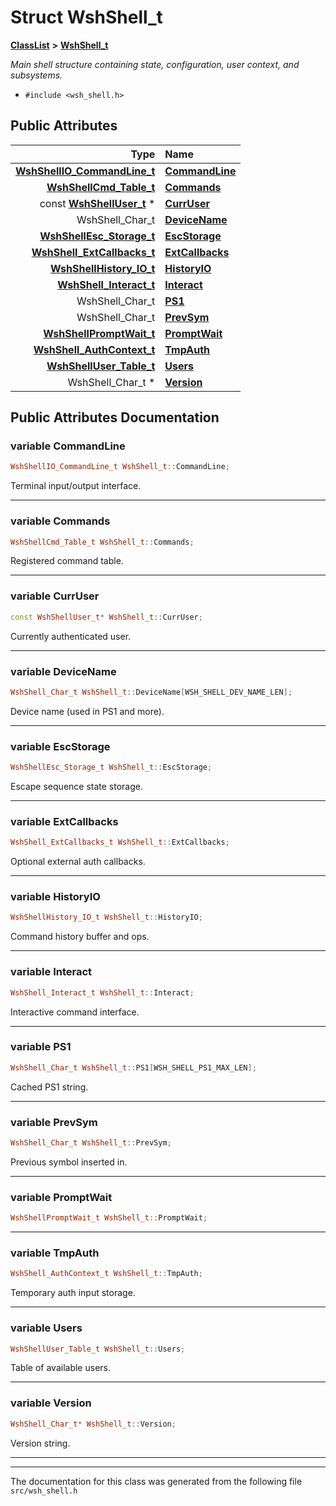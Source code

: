 

# Struct WshShell\_t



[**ClassList**](annotated.md) **>** [**WshShell\_t**](structWshShell__t.md)



_Main shell structure containing state, configuration, user context, and subsystems._ 

* `#include <wsh_shell.h>`





















## Public Attributes

| Type | Name |
| ---: | :--- |
|  [**WshShellIO\_CommandLine\_t**](structWshShellIO__CommandLine__t.md) | [**CommandLine**](#variable-commandline)  <br> |
|  [**WshShellCmd\_Table\_t**](structWshShellCmd__Table__t.md) | [**Commands**](#variable-commands)  <br> |
|  const [**WshShellUser\_t**](structWshShellUser__t.md) \* | [**CurrUser**](#variable-curruser)  <br> |
|  WshShell\_Char\_t | [**DeviceName**](#variable-devicename)  <br> |
|  [**WshShellEsc\_Storage\_t**](structWshShellEsc__Storage__t.md) | [**EscStorage**](#variable-escstorage)  <br> |
|  [**WshShell\_ExtCallbacks\_t**](structWshShell__ExtCallbacks__t.md) | [**ExtCallbacks**](#variable-extcallbacks)  <br> |
|  [**WshShellHistory\_IO\_t**](structWshShellHistory__IO__t.md) | [**HistoryIO**](#variable-historyio)  <br> |
|  [**WshShell\_Interact\_t**](structWshShell__Interact__t.md) | [**Interact**](#variable-interact)  <br> |
|  WshShell\_Char\_t | [**PS1**](#variable-ps1)  <br> |
|  WshShell\_Char\_t | [**PrevSym**](#variable-prevsym)  <br> |
|  [**WshShellPromptWait\_t**](wsh__shell__promptwait_8h.md#typedef-wshshellpromptwait_t) | [**PromptWait**](#variable-promptwait)  <br> |
|  [**WshShell\_AuthContext\_t**](structWshShell__AuthContext__t.md) | [**TmpAuth**](#variable-tmpauth)  <br> |
|  [**WshShellUser\_Table\_t**](structWshShellUser__Table__t.md) | [**Users**](#variable-users)  <br> |
|  WshShell\_Char\_t \* | [**Version**](#variable-version)  <br> |












































## Public Attributes Documentation




### variable CommandLine 

```C++
WshShellIO_CommandLine_t WshShell_t::CommandLine;
```



Terminal input/output interface. 


        

<hr>



### variable Commands 

```C++
WshShellCmd_Table_t WshShell_t::Commands;
```



Registered command table. 


        

<hr>



### variable CurrUser 

```C++
const WshShellUser_t* WshShell_t::CurrUser;
```



Currently authenticated user. 


        

<hr>



### variable DeviceName 

```C++
WshShell_Char_t WshShell_t::DeviceName[WSH_SHELL_DEV_NAME_LEN];
```



Device name (used in PS1 and more). 


        

<hr>



### variable EscStorage 

```C++
WshShellEsc_Storage_t WshShell_t::EscStorage;
```



Escape sequence state storage. 


        

<hr>



### variable ExtCallbacks 

```C++
WshShell_ExtCallbacks_t WshShell_t::ExtCallbacks;
```



Optional external auth callbacks. 


        

<hr>



### variable HistoryIO 

```C++
WshShellHistory_IO_t WshShell_t::HistoryIO;
```



Command history buffer and ops. 


        

<hr>



### variable Interact 

```C++
WshShell_Interact_t WshShell_t::Interact;
```



Interactive command interface. 


        

<hr>



### variable PS1 

```C++
WshShell_Char_t WshShell_t::PS1[WSH_SHELL_PS1_MAX_LEN];
```



Cached PS1 string. 


        

<hr>



### variable PrevSym 

```C++
WshShell_Char_t WshShell_t::PrevSym;
```



Previous symbol inserted in. 


        

<hr>



### variable PromptWait 

```C++
WshShellPromptWait_t WshShell_t::PromptWait;
```




<hr>



### variable TmpAuth 

```C++
WshShell_AuthContext_t WshShell_t::TmpAuth;
```



Temporary auth input storage. 


        

<hr>



### variable Users 

```C++
WshShellUser_Table_t WshShell_t::Users;
```



Table of available users. 


        

<hr>



### variable Version 

```C++
WshShell_Char_t* WshShell_t::Version;
```



Version string. 


        

<hr>

------------------------------
The documentation for this class was generated from the following file `src/wsh_shell.h`

